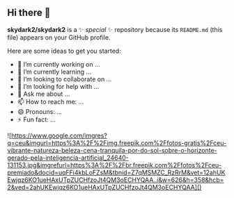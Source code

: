 ## Hi there 👋


**skydark2/skydark2** is a ✨ _special_ ✨ repository because its `README.md` (this file) appears on your GitHub profile.

Here are some ideas to get you started:

- 🔭 I’m currently working on ...
- 🌱 I’m currently learning ...
- 👯 I’m looking to collaborate on ...
- 🤔 I’m looking for help with ...
- 💬 Ask me about ...
- 📫 How to reach me: ...
- 😄 Pronouns: ...
- ⚡ Fun fact: ...

![https://www.google.com/imgres?q=ceu&imgurl=https%3A%2F%2Fimg.freepik.com%2Ffotos-gratis%2Fceu-vibrante-natureza-beleza-cena-tranquila-por-do-sol-sobre-o-horizonte-gerado-pela-inteligencia-artificial_24640-131153.jpg&imgrefurl=https%3A%2F%2Fbr.freepik.com%2Ffotos%2Fceu-premiado&docid=uqFFi4kbLoFZsM&tbnid=Z7qMSMZC_RzRrM&vet=12ahUKEwjqz6KO1ueHAxUTpZUCHfzoJt4QM3oECHYQAA..i&w=626&h=358&hcb=2&ved=2ahUKEwjqz6KO1ueHAxUTpZUCHfzoJt4QM3oECHYQAA]()

